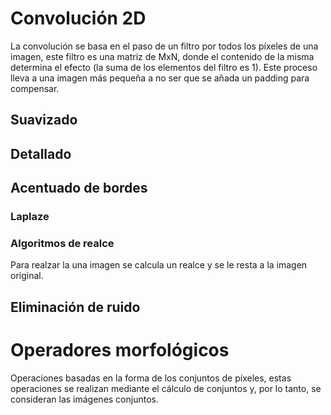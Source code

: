 # Convolución 2D
La convolución se basa en el paso de un filtro por todos los píxeles de una imagen, este filtro es una matriz de MxN, donde el contenido de la misma determina el efecto (la suma de los elementos del filtro es 1).
Este proceso lleva a una imagen más pequeña a no ser que se añada un padding para compensar.
## Suavizado
## Detallado
## Acentuado de bordes
### Laplaze
### Algoritmos de realce
Para realzar la una imagen se calcula un realce y se le resta a la imagen original.
## Eliminación de ruido

# Operadores morfológicos
Operaciones basadas en la forma de los conjuntos de píxeles, estas operaciones se realizan mediante el cálculo de conjuntos y, por lo tanto, se consideran las imágenes conjuntos.
